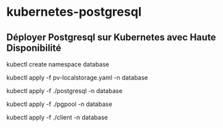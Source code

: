 # kubernetes-postgresql
## Déployer Postgresql sur Kubernetes avec Haute Disponibilité


kubectl create namespace database

kubectl apply -f pv-localstorage.yaml -n database

kubectl apply -f ./postgresql -n database

kubectl apply -f ./pgpool -n database

kubectl apply -f ./client -n database





